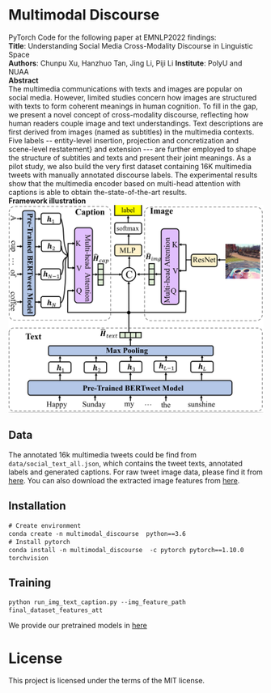 # Multimodal Discourse  
PyTorch Code for the following paper at EMNLP2022 findings:  
**Title**: Understanding Social Media Cross-Modality Discourse in Linguistic Space  
**Authors**: Chunpu Xu, Hanzhuo Tan, Jing Li, Piji Li
**Institute**: PolyU and NUAA  
**Abstract**  
The multimedia communications with texts and images are popular on social media.
However, limited studies concern how images are structured with texts to form coherent meanings in human cognition.
To fill in the gap, we present a novel concept of cross-modality discourse, reflecting how human readers couple image and text understandings.
Text descriptions are first derived from images (named as subtitles) in the multimedia contexts. 
Five labels -- entity-level insertion, projection and concretization and scene-level restatement} and extension --- are further employed to shape the structure of subtitles and texts and present their joint meanings.
As a pilot study, we also build the very first dataset containing 16K multimedia tweets with manually annotated discourse labels.
The experimental results show that the multimedia encoder based on multi-head attention with captions is able to obtain the-state-of-the-art results.\
**Framework illustration**\
![avatar](model.png)

## Data
The annotated 16k multimedia tweets could be find from `data/social_text_all.json`, which contains the tweet texts, annotated labels and generated captions. For raw tweet image data, please find it from [here](https://connectpolyu-my.sharepoint.com/:u:/g/personal/21038672r_connect_polyu_hk/Ea2slzlxGOtIr-gfoYQkMGkBAe1B4TK4WCidjSfSuf3QiQ?e=9O4KBS). 
You can also download the extracted image features from [here](https://connectpolyu-my.sharepoint.com/:u:/g/personal/21038672r_connect_polyu_hk/Ec7pJDWJ8FRDkpzGrouFkAABiTxQ9Iknq4pWDsL_xj-m5A?e=Y8deeI).

## Installation
```
# Create environment
conda create -n multimodal_discourse  python==3.6
# Install pytorch 
conda install -n multimodal_discourse  -c pytorch pytorch==1.10.0 torchvision
```

## Training
```
python run_img_text_caption.py --img_feature_path final_dataset_features_att
```
We provide our pretrained models in [here](https://connectpolyu-my.sharepoint.com/:u:/g/personal/21038672r_connect_polyu_hk/EeI2cQ8dEtNFpHR4MD2f4HUBK3uk33xOrCl7NU1zvMCkIA?e=CJaye3)

# License
This project is licensed under the terms of the MIT license. 